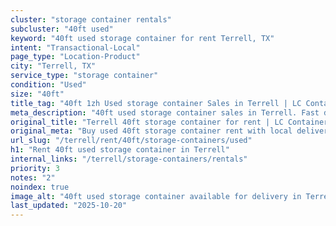 ```yaml
---
cluster: "storage container rentals"
subcluster: "40ft used"
keyword: "40ft used storage container for rent Terrell, TX"
intent: "Transactional-Local"
page_type: "Location-Product"
city: "Terrell, TX"
service_type: "storage container"
condition: "Used"
size: "40ft"
title_tag: "40ft 1zh Used storage container Sales in Terrell | LC Container"
meta_description: "40ft used storage container sales in Terrell. Fast delivery, competitive pricing. Serving storage containers area. Quote ID: AVO. Call (214) 524-4168 for your free quote today."
original_title: "Terrell 40ft storage container for rent | LC Container"
original_meta: "Buy used 40ft storage container rent with local delivery in Terrell, TX. LC Container — local Since 2003. Request a fast quote today."
url_slug: "/terrell/rent/40ft/storage-containers/used"
h1: "Rent 40ft used storage container in Terrell"
internal_links: "/terrell/storage-containers/rentals"
priority: 3
notes: "2"
noindex: true
image_alt: "40ft used storage container available for delivery in Terrell"
last_updated: "2025-10-20"
---
```


<!-- TODO: Add unique city/inventory copy, images, and internal links here. -->
